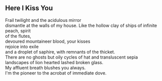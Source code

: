 Here I Kiss You
---------------
Frail twilight and the acidulous mirror  
dismantle at the walls of my house. Like the hollow clay of ships of infinite peach, spirit  
of the flutes,  
devoured mountaineer blood, your kisses  
rejoice into exile  
and a droplet of saphire, with remnants of the thicket.  
There are no ghosts but oily cycles of hat and transluscent sepia  
landscapes of lion hearted lashed broken glass.  
My affluent breath blushes you always.  
I'm the pioneer to the acrobat of immediate dove.  
